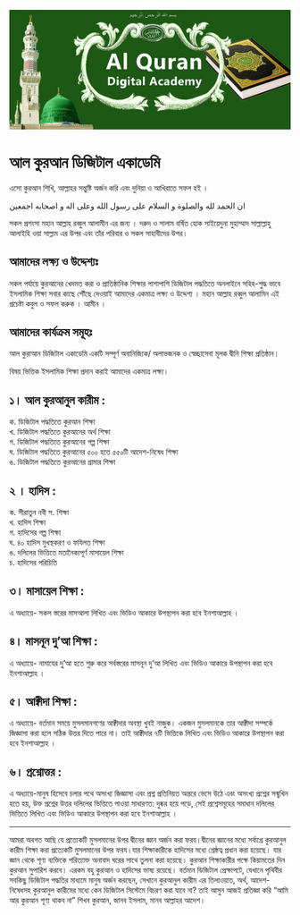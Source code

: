 ![Al-Quran-Digital-Acacemy](https://github.com/tradecoder/al-quran-digital-academy/blob/master/src/media/al-quran-digital-academy-banner.jpg)

# আল কুরআন ডিজিটাল একাডেমি
এসো কুরআন শিখি, আল্লাহর সন্তুষ্টি অর্জন করি এবং দুনিয়া ও আখিরাতে সফল হই ।

ان الحمد لله والصلوة و السلام على رسول الله وعلى اله و اصحابه اجمعين

সকল প্রশংসা মহান আল্লাহ রব্বুল আলামীন এর জন্য । দরুদ ও সালাম বর্ষিত হোক সাইয়েদুনা মুহাম্মাদ সাল্লাল্লাহু আলাইহি ওয়া সাল্লাম এর উপর এবং তাঁর পরিবার ও সকল সাহাবীদের উপর।

## আমাদের লক্ষ্য ও উদ্দেশ্যঃ
সকল পর্যায়ে কুরআনের খেদমত করা ও প্রাতিষ্ঠানিক শিক্ষার পাশাপাশি ডিজিটাল পদ্ধতিতে অনলাইনে সহিহ-শুদ্ধ ভাবে ইসলামিক শিক্ষা সবার কাছে পৌঁছে দেওয়াই আমাদের একমাত্র লক্ষ্য ও উদ্দেশ্য । মহান আল্লাহ রব্বুল আলামিন এই প্রচেষ্টা কবুল ও সফল করুক । আমীন । 

## আমাদের কার্যক্রম সমূহঃ
আল কুরাআন ডিজিটাল একাডেমি একটি সম্পূর্ণ অবানিজ্যিক/ অলাভজনক ও স্বেচ্ছাসেবা মূলক দ্বীনি শিক্ষা প্রতিষ্ঠান।

বিষয় ভিত্তিক ইসলামিক শিক্ষা প্রদান করাই আমাদের একমাত্র লক্ষ্য।

## ১। আল কুরআনুল কারীম :

ক. ডিজিটাল পদ্ধতিতে কুরআন শিক্ষা <br/>
খ. ডিজিটাল পদ্ধতিতে কুরআনের অর্থ শিক্ষা <br/>
গ. ডিজিটাল পদ্ধতিতে কুরআনের গল্প শিক্ষা <br/>
ঘ. ডিজিটাল পদ্ধতিতে কুরআনের ৫০০ হতে ৫৫০টি আদেশ-নিষেধ শিক্ষা <br/>
ঙ. ডিজিটাল পদ্ধতিতে কুরআনের গ্রামার শিক্ষা <br/>

## ২ । হাদিস :

ক. সীরাতুন নবী স. শিক্ষা <br/>
খ. হাদিস শিক্ষা <br/>
গ. হাদিসের গল্প শিক্ষা <br/>
ঘ. ৪০ হাদিস মুখস্থকরণ ও ফযিলত শিক্ষা <br/>
ঙ. দলিলের ভিত্তিতে মতানৈক্যপূর্ণ মাসায়েল শিক্ষা <br/>
চ. হাদিসের পরিচিতি <br/>

## ৩। মাসায়েল শিক্ষা : 
এ অধ্যায়ে- সকল স্তরের মাসআলা লিখিত এবং ভিডিও আকারে উপস্থাপন করা হবে ইনশাআল্লাহ ।

## ৪। মাসনূন দু’আ শিক্ষা : 
এ অধ্যায়ে- নামাযের দু্’আ হতে শুরু করে সর্বস্তরের মাসনূন দু’আ লিখিত এবং ভিডিও আকারে উপস্থাপন করা হবে ইনশাআল্লাহ ।

## ৫। আক্বীদা শিক্ষা : 
এ অধ্যায়ে- বর্তমান সময়ে মুসলমানগণের আক্বীদার অবস্থা খুবই নাজুক। একজন মুসলমানকে তার আক্বীদা সম্পর্কে জিজ্ঞাসা করা হলে সঠিক উত্তর দিতে পারে না। তাই আক্বীদার ৭টি ভিত্তিকে লিখিত এবং ভিডিও আকারে উপস্থাপন করা হবে ইনশাআল্লাহ ।

## ৬। প্রশ্নোত্তর : 
এ অধ্যায়ে-মানুষ হিসেবে চলার পথে অসংখ্য জিজ্ঞাসা এবং প্রশ্ন প্রতিনিয়ত অন্তরে ভেসে উঠে এবং অসংখ্য প্রশ্নের সন্মুখিন হতে হয়, উক্ত প্রশ্নের উত্তর দলিলের ভিত্তিতে পাওয়া সাধারণত: দুষ্কর হয়ে পড়ে, সেই প্রশ্নেসমূহের সমাধান দলিলের ভিত্তিতে লিখিত এবং ভিডিও আকারে উপস্থাপন করা হবে ইনশাআল্লাহ ।

*** 

আমরা অবগত আছি যে প্রত্যেকটি মুসলমানের উপর দ্বীনের জ্ঞান অর্জন করা ফরয।দ্বীনের জ্ঞানের মধ্যে সর্বাগ্রে কুরআনুল কারীম শিক্ষা করা প্রত্যেকটি মুসলমানের উপর ফরয।যার শিক্ষাকারীকে হাদিসের মধ্যে শ্রেষ্ঠত্ব প্রধান করা হয়েছে। যার জ্ঞান থেকে শূণ্য ব্যক্তিকে পরিত্যাক্ত অনাবাদ ঘরের সাথে তুলনা করা হয়েছে। কুরআন শিক্ষাকারীর পক্ষে কিয়ামতের দিন কুরআন সুপারিশ করবে। এরকম বহু কুরআন ও হাদিসের ভাষ্য রয়েছে। বর্তমান ডিজিটাল প্রেক্ষাপটে, যেখানে পৃথিবীর সবকিছু ডিজিটাল পদ্ধতির মাধ্যমে মানুষ অর্জন করছেন, সেখানে কুরআনুল কারীম এর তিলাওয়াত, অর্থ, আদেশ-নিষেধসহ কুরআনুল কারীমের মধ্যে কেন ডিজিটাল সিস্টেমে বিচরণ করা যাবে না? তাই আসুন আজই প্রতিজ্ঞা করি “আমি আর কুরআন শূণ্য থাকব না” শিখব কুরআন, জানব ইসলাম, মানব আল্লাহর আদেশ।
